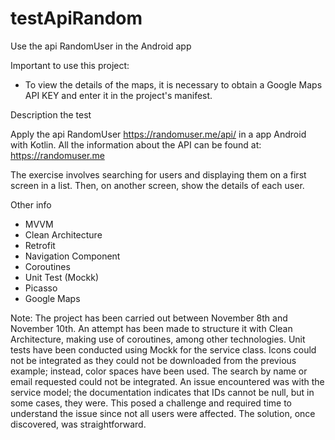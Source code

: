 # testApiRandom
Use the api RandomUser in the Android app

Important to use this project:

* To view the details of the maps, it is necessary to obtain a Google Maps API KEY and enter it in the project's manifest.

Description the test

Apply the api RandomUser https://randomuser.me/api/ in a app Android with Kotlin. All the information about the API can be found at: https://randomuser.me

The exercise involves searching for users and displaying them on a first screen in a list. Then, on another screen, show the details of each user.


Other info

* MVVM
* Clean Architecture
* Retrofit
* Navigation Component
* Coroutines
* Unit Test (Mockk)
* Picasso
* Google Maps

Note:
The project has been carried out between November 8th and November 10th. An attempt has been made to structure it with Clean Architecture, making use of coroutines, among other technologies. Unit tests have been conducted using Mockk for the service class. Icons could not be integrated as they could not be downloaded from the previous example; instead, color spaces have been used. The search by name or email requested could not be integrated. An issue encountered was with the service model; the documentation indicates that IDs cannot be null, but in some cases, they were. This posed a challenge and required time to understand the issue since not all users were affected. The solution, once discovered, was straightforward.
